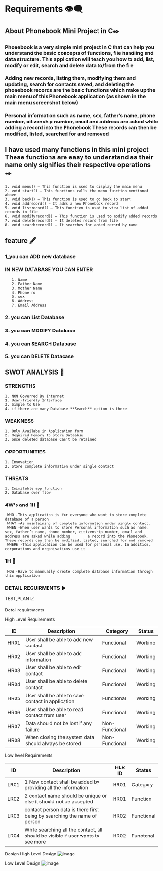 # Requirements 👁️‍🗨️

 ## About Phonebook Mini Project in C✒️

  ### Phonebook is a very simple mini project in C that can help you understand the basic concepts of functions, file handling and data structure. This application will teach you how to add, list, modify or edit, search and delete data to/from the file

  ### Adding new records, listing them, modifying them and updating, search for contacts saved, and deleting the phonebook records are the basic functions which make up the main menu of this Phonebook application (as shown in the main menu screenshot below)

  ### Personal information such as name, sex, father’s name, phone number, citizenship number, email and address are asked while adding a record into the Phonebook These records can then be modified, listed, searched for and removed

 ## I have used many functions in this mini project These functions are easy to understand as their name only signifies their respective operations ✒️

    1. void menu() – This function is used to display the main menu
    2. void start() – This functions calls the menu function mentioned above
    3. void back() – This function is used to go back to start
    4. void addrecord() – It adds a new Phonebook record
    5. void listrecord() – This function is used to view list of added records in file
    6. void modifyrecord() – This function is used to modify added records
    7. void deleterecord() – It deletes record from file
    8. void searchrecord() – It searches for added record by name

 ## feature 🖋️

   ### 1_you can ADD new database 
   ### IN NEW DATABASE YOU CAN ENTER 
       1. Name
       2. Father Name
       3. Mother Name
       4. Phone no
       5. sex
       6. Address
       7. Email Address
   ### 2. you can List Database
   ### 3. you can MODIFY Database
   ### 4. you can SEARCH Database
   ### 5. you can DELETE Datacase
 
  ## SWOT ANALYSIS 💭

  ### STRENGTHS
    1. NON Governed By Internet
    2. User-friendly Interface
    3. Simple to Use
    4. if there are many Database **Search** option is there
  
  ### WEAKNESS

    1. Only Availabe in Application form
    2. Required Memory to store Dataabse
    3. once deleted database Can't be retained

  ### OPPORTUNITIES

    1. Innovation
    2. Store complete information under single contact

  ### THREATS

    1. Inimitable app function
    2. Database over flow

  ### 4W's and 1H 💭

     WHO -This application is for everyone who want to store complete database of a person 
     WHAT -As maintaining of complete information under single contact.
     WHEN -When user wants to store Personal information such as name, sex, father’s name, phone number, citizenship number, email and address are asked while adding        a record into the Phonebook. These records can then be modified, listed, searched for and removed
     WHERE -This application can be used for personal use. In addition, corporations and organisations use it

  ### 1H 💭
 
     HOW -Have to mannually create complete database information through this application 

  ### DETAIL REQUIRMENTS ▶️
  TEST_PLAN 📈

Detail requirements

High Level Requirements

| ID	| Description |	Category |	Status |
|-----|-------------|----------|---------|
| HR01	| User shall be able to add new contact |	Functional| Working |
| HR02	| User shall be able to add information | Functional| Working |
| HR03	| User shall be able to edit contact |	Functional | Working	 |
| HR04	| User shall be able to delete contact |	Functional | Working |
| HR05	| User shall be able to save contact in application |	Functional | Working |
| HR06	| User shall be able to read contact from user |	Functional |	Working |
| HR07	| Data should not be lost if any failure |	Non-Functional |	Working |
| HR08	| When closing the system data should always be stored |	Non-Functional | Working |

Low level Requirements

| ID |	Description |	HLR ID | Status  |
|-------|-----------|--------|---------|
| LR01 |	1 New contact shall be added by providing all the information | HR01  | Category |
| LR02 |	2 contact name should be unique or else it should not be accepted | HR01  | Function |		
| LR03 |  contact person data is there first being by searching the name of person | HR02  | Functional |
| LR04 |	While searching all the contact, all should be visible if user wants to see more | HR02   | Functonal |

Design
High Level Design
![image](https://user-images.githubusercontent.com/94338447/143380275-3855d569-a845-46c6-b607-f21854358203.png)

Low Level Design
![image](https://user-images.githubusercontent.com/94338447/143381001-4c74ee5f-baa9-43ba-93c8-a9ac67461672.png)
